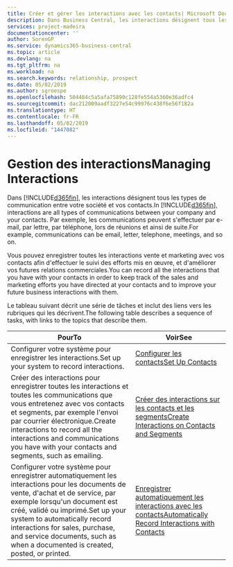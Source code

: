 ```yaml
---
title: Créer et gérer les interactions avec les contacts| Microsoft Docs
description: Dans Business Central, les interactions désignent tous les types de communication entre votre société et vos contacts. Par exemple, les communications peuvent s'effectuer par e-mail, par lettre, par téléphone, lors de réunions et ainsi de suite.
services: project-madeira
documentationcenter: ''
author: SorenGP
ms.service: dynamics365-business-central
ms.topic: article
ms.devlang: na
ms.tgt_pltfrm: na
ms.workload: na
ms.search.keywords: relationship, prospect
ms.date: 05/02/2019
ms.author: sgroespe
ms.openlocfilehash: 504484c5a5afa75890c128fe554a5360e36adfc4
ms.sourcegitcommit: dac212009aadf3227e54c99976c438f6e56f182a
ms.translationtype: HT
ms.contentlocale: fr-FR
ms.lasthandoff: 05/02/2019
ms.locfileid: "1447082"
---
```

# <a name="managing-interactions"></a><span data-ttu-id="8da0f-104">Gestion des interactions</span><span class="sxs-lookup"><span data-stu-id="8da0f-104">Managing Interactions</span></span>
<span data-ttu-id="8da0f-105">Dans [!INCLUDE[d365fin](includes/d365fin_md.md)], les interactions désignent tous les types de communication entre votre société et vos contacts.</span><span class="sxs-lookup"><span data-stu-id="8da0f-105">In [!INCLUDE[d365fin](includes/d365fin_md.md)], interactions are all types of communications between your company and your contacts.</span></span> <span data-ttu-id="8da0f-106">Par exemple, les communications peuvent s'effectuer par e-mail, par lettre, par téléphone, lors de réunions et ainsi de suite.</span><span class="sxs-lookup"><span data-stu-id="8da0f-106">For example, communications can be email, letter, telephone, meetings, and so on.</span></span>

<span data-ttu-id="8da0f-107">Vous pouvez enregistrer toutes les interactions vente et marketing avec vos contacts afin d'effectuer le suivi des efforts mis en œuvre, et d'améliorer vos futures relations commerciales.</span><span class="sxs-lookup"><span data-stu-id="8da0f-107">You can record all the interactions that you have with your contacts in order to keep track of the sales and marketing efforts you have directed at your contacts and to improve your future business interactions with them.</span></span>

<span data-ttu-id="8da0f-108">Le tableau suivant décrit une série de tâches et inclut des liens vers les rubriques qui les décrivent.</span><span class="sxs-lookup"><span data-stu-id="8da0f-108">The following table describes a sequence of tasks, with links to the topics that describe them.</span></span>

| <span data-ttu-id="8da0f-109">Pour</span><span class="sxs-lookup"><span data-stu-id="8da0f-109">To</span></span> | <span data-ttu-id="8da0f-110">Voir</span><span class="sxs-lookup"><span data-stu-id="8da0f-110">See</span></span> |
| --- | --- |
| <span data-ttu-id="8da0f-111">Configurer votre système pour enregistrer les interactions.</span><span class="sxs-lookup"><span data-stu-id="8da0f-111">Set up your system to record interactions.</span></span> |[<span data-ttu-id="8da0f-112">Configurer les contacts</span><span class="sxs-lookup"><span data-stu-id="8da0f-112">Set Up Contacts</span></span>](marketing-setup-contacts.md) |
|<span data-ttu-id="8da0f-113">Créer des interactions pour enregistrer toutes les interactions et toutes les communications que vous entretenez avec vos contacts et segments, par exemple l'envoi par courrier électronique.</span><span class="sxs-lookup"><span data-stu-id="8da0f-113">Create interactions to record all the interactions and communications you have with your contacts and segments, such as emailing.</span></span>|[<span data-ttu-id="8da0f-114">Créer des interactions sur les contacts et les segments</span><span class="sxs-lookup"><span data-stu-id="8da0f-114">Create Interactions on Contacts and Segments</span></span>](marketing-how-create-interactions.md)|
|<span data-ttu-id="8da0f-115">Configurer votre système pour enregistrer automatiquement les interactions pour les documents de vente, d'achat et de service, par exemple lorsqu'un document est créé, validé ou imprimé.</span><span class="sxs-lookup"><span data-stu-id="8da0f-115">Set up your system to automatically record interactions for sales, purchase, and service documents, such as when a documented is created, posted, or printed.</span></span>|[<span data-ttu-id="8da0f-116">Enregistrer automatiquement les interactions avec les contacts</span><span class="sxs-lookup"><span data-stu-id="8da0f-116">Automatically Record Interactions with Contacts</span></span>](marketing-auto-record-interactions.md)|
